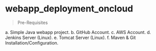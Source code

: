 # webapp_deployment_oncloud
> Pre-Requisites

a. Simple Java webapp project.
b. GitHub Account.
c. AWS Account.
d. Jenkins Server (Linux).
e. Tomcat Server (Linux).
f. Maven & Git Installation/Configuration.

> 
